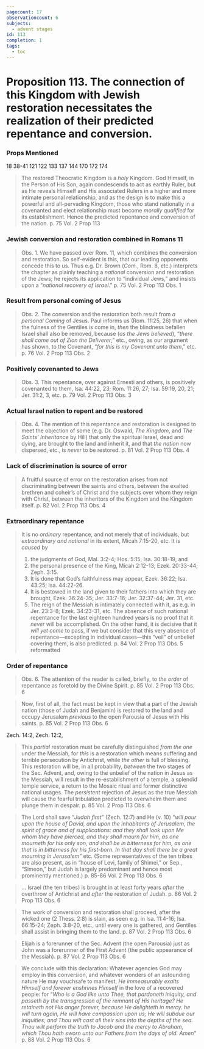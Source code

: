 ```yaml
---
pagecount: 17
observationcount: 6
subjects:
  - advent stages
id: 113
completion: 1
tags:
  - toc
---
```

# Proposition 113. The connection of this Kingdom with Jewish restoration necessitates the realization of their predicted repentance and conversion.

### Props Mentioned
18 38-41 121 122 133 137 144 170 172 174

>The restored Theocratic Kingdom is a *holy* Kingdom. God Himself, in the Person of His Son, again condescends to act as earthly Ruler, but as He reveals Himself and His associated Rulers in a higher and more intimate personal relationship, and as the design is to make this a powerful and all-pervading Kingdom, those who stand nationally in a covenanted and elect relationship must become *morally qualified* for its establishment. Hence the predicted repentance and conversion of the nation.
>p. 75 Vol. 2 Prop 113
### Jewish conversion and restoration combined in Romans 11
>Obs. 1. We have passed over Rom. 11, which combines the conversion and restoration. So self-evident is this, that our leading opponents concede this to us. Thus e.g. Dr. Brown (*Com.*, Rom. 8, etc.) interprets the chapter as plainly teaching a *national* conversion and restoration of the Jews; he rejects its application to “individual Jews,” and insists upon a “*national recovery of Israel*.”
>p. 75 Vol. 2 Prop 113 Obs. 1
### Result from personal coming of Jesus
>Obs. 2. The conversion and the restoration both result from *a personal Coming* of Jesus. Paul informs us (Rom. 11:25, 26) that when the fulness of the Gentiles is come in, *then* the blindness befallen Israel shall also be removed, because (*as the Jews believed*), “*there shall come out of Zion the Deliverer*,” etc., owing, as our argument has shown, to the Covenant, “*for this is my Covenant unto them*,” etc.
>p. 76 Vol. 2 Prop 113 Obs. 2
### Positively covenanted to Jews
>Obs. 3. This repentance, over against Ernesti and others, is positively covenanted to them, Isa. 44:22, 23; Rom. 11:26, 27; Isa. 59:19, 20, 21; Jer. 31:2, 3, etc.
>p. 79 Vol. 2 Prop 113 Obs. 3
### Actual Israel nation to repent and be restored
>Obs. 4. The mention of this repentance and restoration is designed to meet the objection of some (e.g. Dr. Oswald, *The Kingdom*, and *The Saints’ Inheritance* by Hill) that only the spiritual Israel, dead and dying, are brought to the land and inherit it, and that *the nation* now dispersed, etc., is *never* to be restored.
>p. 81 Vol. 2 Prop 113 Obs. 4
### Lack of discrimination is source of error
>A fruitful source of error on the restoration arises from not discriminating between the saints and others, between the exalted brethren and coheir’s of Christ and the subjects over whom they reign with Christ, between the inheritors of the Kingdom and the Kingdom itself.
>p. 82 Vol. 2 Prop 113 Obs. 4
### Extraordinary repentance
>It is no *ordinary* repentance, and not merely that of individuals, but *extraordinary and national* in its extent, Micah 7:15-20, etc. It is *caused* by 
>1. the judgments of God, Mal. 3:2-4; Hos. 5:15; Isa. 30:18-19, and 
>2. the personal presence of the King, Micah 2:12-13; Ezek. 20:33-44; Zeph. 3:15. 
>3. It is done that God’s faithfulness may appear, Ezek. 36:22; Isa. 43:25; Isa. 44:22-26. 
>4. It is bestowed in the land given to their fathers into which they are brought, Ezek. 36:24-35; Jer. 33:7-16; Jer. 32:37-44; Jer. 31, etc. 
>5. The reign of the Messiah is intimately connected with it, as e.g. in Jer. 23:3-8; Ezek. 34:23-31, etc. 
>The absence of such national repentance for the last eighteen hundred years is no proof that it *never* will be accomplished. On the other hand, it is decisive that it *will yet come* to pass, if we but consider that this very absence of repentance—excepting in individual cases—this “veil” of unbelief covering them, is also predicted.
>p. 84 Vol. 2 Prop 113 Obs. 5 reformatted
### Order of repentance
>Obs. 6. The attention of the reader is called, briefly, to *the order* of repentance as foretold by the Divine Spirit.
>p. 85 Vol. 2 Prop 113 Obs. 6

>Now, first of all, the fact must be kept in view that a part of the Jewish nation (those of Judah and Benjamin) is restored to the land and occupy Jerusalem *previous* to the open Parousia of Jesus with His saints.
>p. 85 Vol. 2 Prop 113 Obs. 6

Zech. 14:2, Zech. 12:2,

>This *partial* restoration must be carefully distinguished *from the one* under the Messiah, for *this* is a restoration which means suffering and terrible persecution by Antichrist, while *the other* is full of blessing. This restoration will be, in all probability, *between* the two stages of the Sec. Advent, and, owing to the unbelief of the nation in Jesus as the Messiah, will result in the re-establishment of a temple, a splendid temple service, a return to the Mosaic ritual and former distinctive national usages. The *persistent* rejection of Jesus as the true Messiah will cause the fearful tribulation predicted to overwhelm them and plunge them in despair.
>p. 85 Vol. 2 Prop 113 Obs. 6

>The Lord shall save “*Judah first*” (Zech. 12:7) and He (v. 10) “*will pour upon the house of David, and upon the inhabitants of Jerusalem, the spirit of grace and of supplications: and they shall look upon Me whom they have pierced, and they shall mourn for him, as one mourneth for his only son, and shall be in bitterness for him, as one that is in bitterness for his first-born. In that day shall there be a great mourning in Jerusalem*” etc. (Some representatives of the ten tribes are also present, as in “house of Levi, family of Shimei,” or Sep., “Simeon,” but Judah is largely predominant and hence most prominently mentioned.)
>p. 85-86 Vol. 2 Prop 113 Obs. 6

>... Israel (the ten tribes) is brought in at least forty years *after* the overthrow of Antichrist and *after* the restoration of Judah.
>p. 86 Vol. 2 Prop 113 Obs. 6

>The work of conversion and restoration shall proceed, after the wicked one (2 Thess. 2:8) is slain, as seen e.g. in Isa. 11:4-16; Isa. 66:15-24; Zeph. 3:8-20, etc., until every one is gathered, and Gentiles shall assist in bringing them to the land.
>p. 87 Vol. 2 Prop 113 Obs. 6

>Elijah is a forerunner of the Sec. Advent (the open Parousia) just as John was a forerunner of the First Advent (the public appearance of the Messiah).
>p. 87 Vol. 2 Prop 113 Obs. 6

>We conclude with this declaration: Whatever agencies God may employ in this conversion, and whatever wonders of an astounding nature He may vouchsafe to manifest, *He immeasurably exalts Himself and forever enshrines Himself* in the love of a recovered people: for “*Who is a God like unto Thee, that pardoneth iniquity, and passeth by the transgression of the remnant of His heritage? He retaineth not His anger forever, because He delighteth in mercy. he will turn again, He will have compassion upon us; He will subdue our iniquities; and Thou wilt cast all their sins into the depths of the sea. Thou wilt perform the truth to Jacob and the mercy to Abraham, which Thou hath sworn unto our Fathers from the days of old. Amen*"
>p. 88 Vol. 2 Prop 113 Obs. 6





